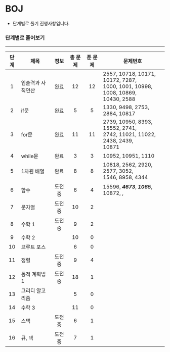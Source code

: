 # BOJ
* 단계별로 풀기 진행사항입니다.

### 단계별로 풀어보기
---
|단계|제목|정보|총 문제|푼 문제|문제번호|
|:----:|----|:----:|:----:|:----:|----|
|1|입출력과 사칙연산|완료|12|12|2557, 10718, 10171, 10172, 7287, <br>1000, 1001, 10998, 1008, 10869, <br>10430, 2588|
|2|if문|완료|5|5|1330, 9498, 2753, 2884, 10817|
|3|for문|완료|11|11|2739, 10950, 8393, 15552, 2741, <br>2742, 11021, 11022, 2438, 2439, <br>10871|
|4|while문|완료|3|3|10952, 10951, 1110|
|5|1차원 배열|완료|8|8|10818, 2562, 2920, 2577, 3052, <br>1546, 8958, 4344 |
|6|함수|도전중|6|4|15596, _**4673**_, _**1065**_, 10872,  ,|
|7|문자열|도전중|10|2||
|8|수학 1|도전중|9|2||
|9|수학 2||10|0||
|10|브루트 포스||6|0||
|11|정렬|도전중|9|4||
|12|동적 계획법 1|도전중|18|1||
|13|그리디 알고리즘||5|0||
|14|수학 3||11|0||
|15|스택|도전중|6|1||
|16|큐, 덱|도전중|7|1||
